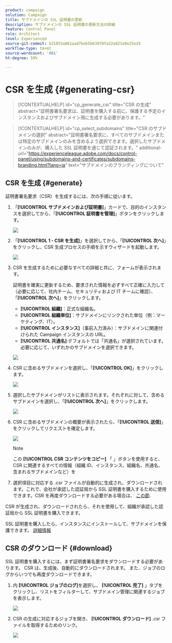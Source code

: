 ```yaml
---
product: campaign
solution: Campaign
title: サブドメインの SSL 証明書の更新
description: サブドメインの SSL 証明書の更新方法の詳細
feature: Control Panel
role: Architect
level: Experienced
source-git-commit: b31853a861aad7beb5b639f0fa22e821e8e25e19
workflow-type: tm+mt
source-wordcount: '461'
ht-degree: 59%

---
```


# CSR を生成 {#generating-csr}

>[!CONTEXTUALHELP]
>id="cp_generate_csr"
>title="CSR の生成"
>abstract="証明書署名要求は、証明書を購入する前に、保護する予定のインスタンスおよびサブドメイン用に生成する必要があります。"

>[!CONTEXTUALHELP]
>id="cp_select_subdomains"
>title="CSR のサブドメインの選択"
>abstract="証明書署名要求に、すべてのサブドメインまたは特定のサブドメインのみを含めるよう選択できます。選択したサブドメインのみが、購入した SSL 証明書を通じて認証されます。"
>additional-url="https://experienceleague.adobe.com/docs/control-panel/using/subdomains-and-certificates/subdomains-branding.html?lang=ja" text="サブドメインのブランディングについて"

## CSR を生成 {#generate}

証明書署名要求（CSR）を生成するには、次の手順に従います。

1. 「**[!UICONTROL サブドメインおよび証明書]**」カードで、目的のインスタンスを選択してから、「**[!UICONTROL 証明書を管理]**」ボタンをクリックします。

   ![](assets/renewal1.png)

1. 「**[!UICONTROL 1 - CSR を生成]**」を選択してから、「**[!UICONTROL 次へ]**」をクリックし、CSR 生成プロセスの手順を示すウィザードを起動します。

   ![](assets/renewal2.png)

1. CSR を生成するために必要なすべての詳細と共に、フォームが表示されます。

   証明書を確実に更新するため、要求された情報を必ずすべて正確に入力して（必要に応じて、社内チーム、セキュリティおよび IT チームに確認）、「**[!UICONTROL 次へ]**」をクリックします。

   * **[!UICONTROL 組織]**：正式な組織名。
   * **[!UICONTROL 組織単位]**：サブドメインにリンクされた単位（例：マーケティング、IT）。
   * **[!UICONTROL インスタンス]**（事前入力済み）：サブドメインに関連付けられた Campaign インスタンスの URL。
   * **[!UICONTROL 共通名]**:デフォルトでは「共通名」が選択されています。必要に応じて、いずれかのサブドメインを選択できます。

   ![](assets/renewal3.png)

1. CSR に含めるサブドメインを選択し、「**[!UICONTROL OK]**」をクリックします。

   ![](assets/renewal4.png)

1. 選択したサブドメインがリストに表示されます。それぞれに対して、含めるサブドメインを選択し、「**[!UICONTROL 次へ]**」をクリックします。

   ![](assets/renewal5.png)

1. CSR に含めるサブドメインの概要が表示されたら、「**[!UICONTROL 送信]**」をクリックしてリクエストを確定します。

   ![](assets/renewal6.png)

   >[!NOTE]
   >
   >この **[!UICONTROL CSR コンテンツをコピー]** 「 」ボタンを使用すると、CSR に関連するすべての情報（組織 ID、インスタンス、組織名、共通名、含まれるサブドメインなど）を

1. 選択項目に対応する .csr ファイルが自動的に生成され、ダウンロードされます。これで、会社が承認した認証局から SSL 証明書を購入するために使用できます。CSR を再度ダウンロードする必要がある場合は、 [この節](#download).

CSR が生成され、ダウンロードされたら、それを使用して、組織が承認した認証局から SSL 証明書を購入できます。

SSL 証明書を購入したら、インスタンスにインストールして、サブドメインを保護できます。 [詳細情報](install-ssl-certificate.md)

## CSR のダウンロード {#download}

SSL 証明書を購入するには、まず証明書署名要求をダウンロードする必要があります。 CSR は、生成後、自動的にダウンロードされます。 また、ジョブのログからいつでも再度ダウンロードできます。

1. 内 **[!UICONTROL ジョブのログ]**&#x200B;を選択し、 **[!UICONTROL 完了]** 」タブをクリックし、リストをフィルターして、サブドメイン管理に関連するジョブを表示します。

   ![](assets/renewal-download.png)

1. CSR の生成に対応するジョブを開き、 **[!UICONTROL ダウンロード]** .csr ファイルを取得するためのリンク。

   ![](assets/renewal-download-button.png)
